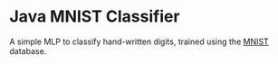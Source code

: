 # Java MNIST Classifier
A simple MLP to classify hand-written digits, trained using the [MNIST](http://yann.lecun.com/exdb/mnist/) database.
